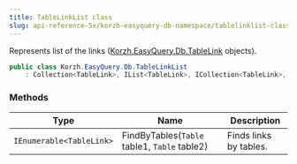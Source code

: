 ```yaml
---
title: TableLinkList class
slug: api-reference-5x/korzh-easyquery-db-namespace/tablelinklist-class
---
```


Represents list of the links ([Korzh.EasyQuery.Db.TableLink](//easyquery/docs/api-reference-5x/korzh-easyquery-db-namespace/tablelink-class) objects).
```csharp
public class Korzh.EasyQuery.Db.TableLinkList
    : Collection<TableLink>, IList<TableLink>, ICollection<TableLink>, IEnumerable<TableLink>, IEnumerable, IList, ICollection, IReadOnlyList<TableLink>, IReadOnlyCollection<TableLink>

```

### Methods

| Type | Name | Description | 
| --- | --- | --- | 
| `IEnumerable<TableLink>` | FindByTables(`Table` table1, `Table` table2) | Finds links by tables. |